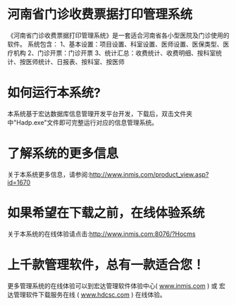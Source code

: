 # 河南省门诊收费票据打印管理系统

《河南省门诊收费票据打印管理系统》是一套适合河南省各小型医院及门诊使用的软件。 系统包含： 1、基本设置：项目设置、科室设置、医师设置、医保类型、医疗机构 2、门诊开票：门诊开票 3、统计汇总：收费统计、收费明细、按科室统计、按医师统计、日报表、按科室、按医师 

# 如何运行本系统?

本系统基于宏达数据库信息管理开发平台开发，下载后，双击文件夹中"Hadp.exe"文件即可完整运行对应的信息管理系统。

# 了解系统的更多信息

关于本系统更多信息，请参阅:http://www.inmis.com/product_view.asp?id=1670

# 如果希望在下载之前，在线体验系统

关于本系统的在线体验请点击:http://www.inmis.com:8076/?Hocms

# 上千款管理软件，总有一款适合您！

更多管理系统的在线体验可以到宏达管理软件体验中心( www.inmis.com ) 或 宏达管理软件下载服务在线 ( www.hdcsc.com ) 在线体验。

